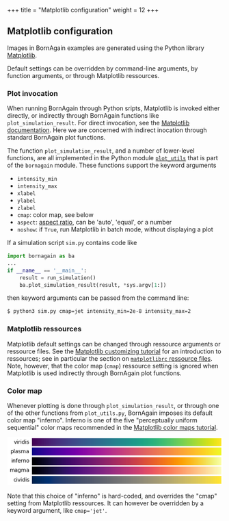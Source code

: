 +++
title = "Matplotlib configuration"
weight = 12
+++

## Matplotlib configuration

Images in BornAgain examples are generated using the Python library
[Matplotlib](https://matplotlib.org/).

Default settings can be overridden by command-line arguments,
by function arguments, or through Matplotlib ressources.

### Plot invocation

When running BornAgain through Python sripts, Matplotlib is invoked
either directly, or indirectly through BornAgain functions like
`plot_simulation_result`.
For direct invocation, see the [Matplotlib documentation](https://matplotlib.org/contents.html).
Here we are concerned with indirect inocation through standard BornAgain plot functions.

The function `plot_simulation_result`, and a number of lower-level functions,
are all implemented in the Python module
[`plot_utils`](https://github.com/scgmlz/BornAgain/blob/master/Wrap/python/plot_utils.py)
that is part of the `bornagain` module.
These functions support the keyword arguments
- `intensity_min`
- `intensity_max`
- `xlabel`
- `ylabel`
- `zlabel`
- `cmap`: color map, see below
- `aspect`: [aspect ratio](https://matplotlib.org/api/_as_gen/matplotlib.axes.Axes.set_aspect.html), can be 'auto', 'equal', or a number
- `noshow`: if `True`, run Matplotlib in batch mode, without displaying a plot

If a simulation script `sim.py` contains code like
```python
import bornagain as ba
...
if __name__ == '__main__':
    result = run_simulation()
    ba.plot_simulation_result(result, *sys.argv[1:])
```
then keyword arguments can be passed from the command line:
```bash
$ python3 sim.py cmap=jet intensity_min=2e-8 intensity_max=2
```

### Matplotlib ressources

Matplotlib default settings can be changed through ressource arguments or ressource files.
See the
[Matplotlib customizing tutorial](https://matplotlib.org/tutorials/introductory/customizing.html)
for an introduction to ressources;
see in particular the section on [`matplotlibrc` ressource files](https://matplotlib.org/tutorials/introductory/customizing.html#customizing-with-matplotlibrc-files).
Note, however, that the color map (`cmap`) ressource setting is ignored
when Matplotlib is used indirectly through BornAgain plot functions.

### Color map

Whenever plotting is done through `plot_simulation_result`,
or through one of the other functions from `plot_utils.py`,
BornAgain imposes its default color map "inferno".
Inferno is one of the five "perceptually uniform sequential" color maps
recommended in the
[Matplotlib color maps tutorial](https://matplotlib.org/tutorials/colors/colormaps.html#Perceptually).

![Matplotlib perceptually uniform sequential color maps](/img/matplotlib_pus_colormaps.png "Perceptually uniform sequential color maps from Matplotlib.")

Note that this choice of "inferno" is hard-coded,
and overrides the "cmap" setting from Matplotlib ressources.
It can however be overridden by a keyword argument, like `cmap='jet'`.

